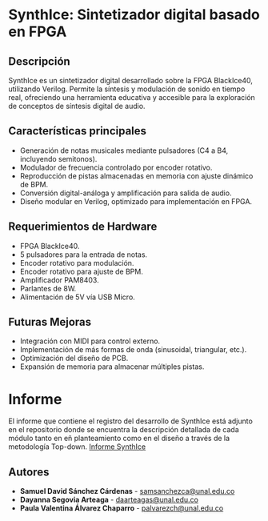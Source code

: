
# SynthIce: Sintetizador digital basado en FPGA

## Descripción
SynthIce es un sintetizador digital desarrollado sobre la FPGA BlackIce40, utilizando Verilog. Permite la síntesis y modulación de sonido en tiempo real, ofreciendo una herramienta educativa y accesible para la exploración de conceptos de síntesis digital de audio.

## Características principales
- Generación de notas musicales mediante pulsadores (C4 a B4, incluyendo semitonos).
- Modulador de frecuencia controlado por encoder rotativo.
- Reproducción de pistas almacenadas en memoria con ajuste dinámico de BPM.
- Conversión digital-análoga y amplificación para salida de audio.
- Diseño modular en Verilog, optimizado para implementación en FPGA.

## Requerimientos de Hardware
- FPGA BlackIce40.
- 5 pulsadores para la entrada de notas.
- Encoder rotativo para modulación.
- Encoder rotativo para ajuste de BPM.
- Amplificador PAM8403.
- Parlantes de 8W.
- Alimentación de 5V vía USB Micro.

## Futuras Mejoras
- Integración con MIDI para control externo.
- Implementación de más formas de onda (sinusoidal, triangular, etc.).
- Optimización del diseño de PCB.
- Expansión de memoria para almacenar múltiples pistas.

# Informe
El informe que contiene el registro del desarrollo de SynthIce está adjunto en el repositorio donde se encuentra la descripción detallada de cada módulo tanto en eñ planteamiento como en el diseño a través de la metodología Top-down.
[Informe SynthIce](https://github.com/Vaulentzc/ElectronicaDigital1-G4-E2/blob/142babee6b790b45e1a883408abd123a2dc3bb51/Desafio/informe%20SinthIce.pdf)


## Autores
- **Samuel David Sánchez Cárdenas** - [samsanchezca@unal.edu.co](mailto:samsanchezca@unal.edu.co)
- **Dayanna Segovia Arteaga** - [daarteagas@unal.edu.co](mailto:daarteagas@unal.edu.co)
- **Paula Valentina Álvarez Chaparro** - [palvarezch@unal.edu.co](mailto:palvarezch@unal.edu.co)
